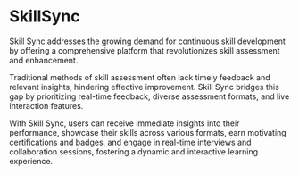 # SkillSync 

Skill Sync addresses the growing demand for continuous skill development by offering a comprehensive platform that revolutionizes skill assessment and enhancement.

Traditional methods of skill assessment often lack timely feedback and relevant insights, hindering effective improvement. Skill Sync bridges this gap by prioritizing real-time feedback, diverse assessment formats, and live interaction features.

With Skill Sync, users can receive immediate insights into their performance, showcase their skills across various formats, earn motivating certifications and badges, and engage in real-time interviews and collaboration sessions, fostering a dynamic and interactive learning experience.

